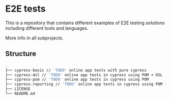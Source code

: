 # E2E tests

This is a repository that contains different examples of E2E testing solutions including different tools and languages.

More info in all subprojects.

## Structure

```bash
.
├── cypress-basic // 'TODO' online app tests with pure cypress
├── cypress-dsl // 'TODO' online app tests in cypress using POM + DSL
├── cypress-pom // 'TODO' online app tests in cypress using POM
├── cypress-reporting // 'TODO' online app tests in cypress using POM + reporting
├── LICENSE
└── README.md
```